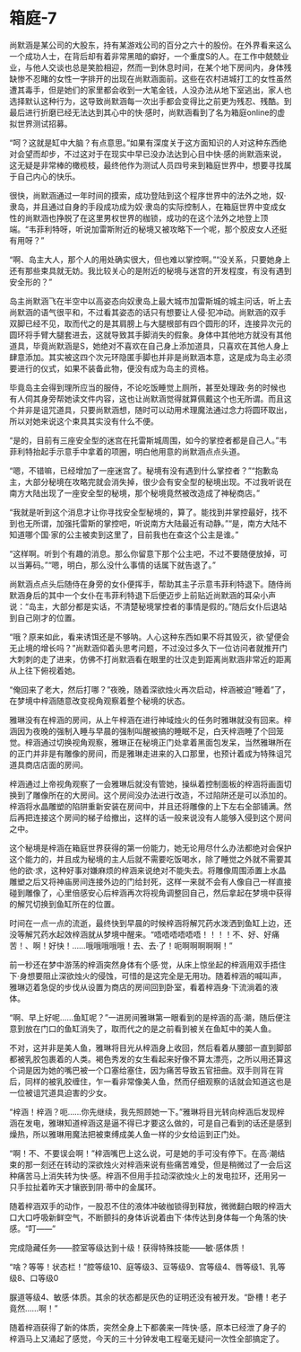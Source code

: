# 箱庭-7

尚默涵是某公司的大股东，持有某游戏公司的百分之六十的股份。在外界看来这么一个成功人士，在背后却有着非常黑暗的癖好，一个重度S的人。在工作中兢兢业业，与他人交谈也总是笑脸相迎，然而一到休息时间，在某个地下房间内，身体残缺惨不忍睹的女性一字排开的出现在尚默涵面前。这些在农村进城打工的女性虽然遭其毒手，但是她们的家里都会收到一大笔金钱，人没办法从地下室逃出，家人也选择默认这种行为，这导致尚默涵每一次出手都会变得比之前更为残忍、残酷。到最后进行折磨已经无法达到其心中的快·感时，尚默涵看到了名为箱庭online的虚拟世界测试招募。

“呵？这就是缸中大脑？有点意思。”如果有深度关于这方面知识的人对这种东西绝对会望而却步，不过这对于在现实中早已没办法达到心目中快·感的尚默涵来说，这无疑是非常棒的橄榄枝，最终他作为测试人员四号来到箱庭世界中，想要寻找属于自己内心的快乐。

很快，尚默涵通过一年时间的摸索，成功登陆到这个程序世界中的法外之地，奴·隶岛，并且通过自身的手段成功成为奴·隶岛的实际控制人，在箱庭世界中变成女性的尚默涵也挣脱了在这里男权世界的枷锁，成功的在这个法外之地登上顶端。“韦菲利特呀，听说加雷斯附近的秘境又被攻略下一个呢，那个胶皮女人还挺有用呀？”

“啊、岛主大人，那个人的用处确实很大，但也难以掌控啊。”“没关系，只要她身上还有那些束具就无妨。我比较关心的是附近的秘境与迷宫的开发程度，有没有遇到安全形的？”

岛主尚默涵飞在半空中以高姿态向奴隶岛上最大城市加雷斯城的城主问话，听上去尚默涵的语气很平和，不过看其姿态的话只有想要让人侵·犯冲动。尚默涵的双手双脚已经不见，取而代之的是其肩膀上与大腿根部有四个圆形的环，连接异次元的圆环将手臂大腿套进去，这就导致其手脚消失的假象。身体中其他地方就没有其他道具，毕竟尚默涵是S，她绝对不喜欢在自己身上添加道具，只喜欢在其他人身上肆意添加。其实被这四个次元环隐匿手脚也并非是尚默涵本意，这是成为岛主必须要进行的仪式，如果不装备此物，便没有成为岛主的资格。

毕竟岛主会得到理所应当的服侍，不论吃饭睡觉上厕所，甚至处理政·务的时候也有人伺其身旁帮她读文件内容，这也让尚默涵觉得就算佩戴这个也无所谓。而且这个并非是诅咒道具，只要尚默涵想，随时可以动用术理魔法通过念力将圆环取出，所以对她来说这个束具其实没有什么不便。

“是的，目前有三座安全型的迷宫在托雷斯城周围，如今的掌控者都是自己人。”韦菲利特抬起手示意手中拿着的项圈，明白他用意的尚默涵点点头道。

“嗯，不错嘛，已经增加了一座迷宫了。秘境有没有遇到什么掌控者？”“抱歉岛主，大部分秘境在攻略完就会消失掉，很少会有安全型的秘境出现。不过我听说在南方大陆出现了一座安全型的秘境，那个秘境竟然被改造成了神秘商店。”

“我就是听到这个消息才让你寻找安全型秘境的，算了。能找到并掌控最好，找不到也无所谓，加强托雷斯的掌控吧，听说南方大陆最近有动静。”“是，南方大陆不知道哪个国·家的公主被卖到这里了，目前我也在查这个公主是谁。”

“这样啊。听到个有趣的消息。那么你留意下那个公主吧，不过不要随便放掉，可以当筹码。”“嗯，明白，那么没什么事情的话属下就告退了。”

尚默涵点点头后随侍在身旁的女仆便挥手，帮助其主子示意韦菲利特退下。随侍尚默涵身后的其中一个女仆在韦菲利特退下后便迈步上前贴近尚默涵的耳朵小声说：“岛主，大部分都是实话，不清楚秘境掌控者的事情是假的。”随后女仆后退站到自己刚才的位置。

“哦？原来如此，看来诱饵还是不够呐。人心这种东西如果不将其毁灭，欲·望便会无止境的增长吗？”尚默涵仰着头思考问题，不过没过多久下一位访问者就推开门大刺刺的走了进来，仿佛不打尚默涵看在眼里的壮汉走到距离尚默涵非常近的距离从上往下俯视着她。

“俺回来了老大，然后打哪？”夜晚，随着深欲烛火再次启动，梓涵被迫“睡着”了，在梦境中梓涵随意改变视角观察着整个秘境的状态。

雅琳没有在梓涵的房间，从上午梓涵在进行神域烛火的任务时雅琳就没有回来。梓涵因为夜晚的强制入睡与早晨的强制叫醒被搞的睡眠不足，白天梓涵睡了个回笼觉。梓涵通过切换视角观察，雅琳正在秘境正门处拿着黑面包发呆，当然雅琳所在的正门并非是有雕像的房间，而是雅琳走进来的入口那里，也预计着成为特殊诅咒道具商店店面的房间。

梓涵通过上帝视角观察了一会雅琳后就没有管她，操纵着控制面板的梓涵将画面切换到了雕像所在的大房间。这个房间没办法进行改造，不过陷阱还是可以添加的。梓涵将水晶雕塑的陷阱重新安装在房间中，并且还将雕像的上下左右全部铺满。然后再把连接这个房间的梯子给撤出，这样的话一般来说没有人能够入侵到这个房间之中。

这个秘境是梓涵在箱庭世界获得的第一份能力，她无论用尽什么办法都绝对会保护这个能力的，并且成为秘境的主人后就不需要吃饭喝水，除了睡觉之外就不需要其他的欲·求，这种好事对嫌麻烦的梓涵来说绝对不能失去。将雕像周围添置上水晶雕塑之后又将神庙房间连接外边的门给封死，这样一来就不会有人像自己一样直接碰到雕像了，心里倍感安心后梓涵再次将视角调整回自己，然后拿起在梦境中获得的解咒切换到鱼缸所在的位置。

时间在一点一点的流逝，最终快到早晨的时候梓涵将解咒药水泼洒到鱼缸上边，还没等解咒药水起效梓涵就从梦境中醒来。“唔唔唔唔唔唔！！！！不、好、好痛苦！、啊！好快！……哦哦哦哦哦！去、去·了！呃啊啊啊啊啊！”

前一秒还在梦中游荡的梓涵突然身体有个感·觉，从床上惊坐起的梓涵用双手捂住下·身想要阻止深欲烛火的侵蚀，可惜的是这完全是无用功。随着梓涵的喊叫声，雅琳迈着急促的步伐从设置为商店的房间回到卧室，看着梓涵身·下流淌着的液体。

“啊、早上好呢……鱼缸呢？”一进房间雅琳第一眼看到的是梓涵的高·潮，随后便注意到放在门口的鱼缸消失了，取而代之的是之前看到被关在鱼缸中的美人鱼。

不对，这并非是美人鱼，雅琳将目光从梓涵身上收回，然后看着从腰部一直到脚部都被乳胶包裹着的人类。褐色秀发的女生看起来好像不算太漂亮，之所以用还算这个词是因为她的嘴巴被一个口塞给塞住，因为痛苦导致五官扭曲。双手则背在背后，同样的被乳胶缠住，乍一看非常像美人鱼，然而仔细观察的话就会知道这也是一位被诅咒道具迫害的少女。

“梓涵！梓涵？呃……你先继续，我先照顾她一下。”雅琳将目光转向梓涵后发现梓涵在发电，雅琳知道梓涵这是逼不得已才要这么做的，可是自己看到的话还是感到燥热，所以雅琳用魔法把被束缚成美人鱼一样的少女给运到正门处。

“啊！不、不要误会啊！”梓涵嘴巴上这么说，可是她的手可没有停下。在高·潮结束的那一刻还在转动的深欲烛火对梓涵来说有些痛苦难受，但是稍微过了一会后这种痛苦马上消失转为快·感。梓涵不但用手拉动深欲烛火上的发电拉环，还用另一只手拉扯着昨天才镶嵌到阴·蒂中的金属环。

随着梓涵双手的动作，一股忍不住的液体冲破枷锁得到释放，微微翻白眼的梓涵大口大口呼吸新鲜空气，不断颤抖的身体诉说着由下·体传达到身体每一个角落的快·感。“叮——”

完成隐藏任务——腔室等级达到十级！获得特殊技能——敏·感体质！

“啥？等等！状态栏！”腔等级10、庭等级3、豆等级9、宫等级4、唇等级1、乳等级8、口等级0

脲道等级4、敏感·体质。其余的状态都是灰色的证明还没有被开发。“卧槽！老子竟然……啊！”

随着梓涵获得了新的体质，突然全身上下都袭来一阵快·感，原本已经泄了身子的梓涵马上又涌起了感觉，今天的三十分钟发电工程毫无疑问一次性全部搞定了。